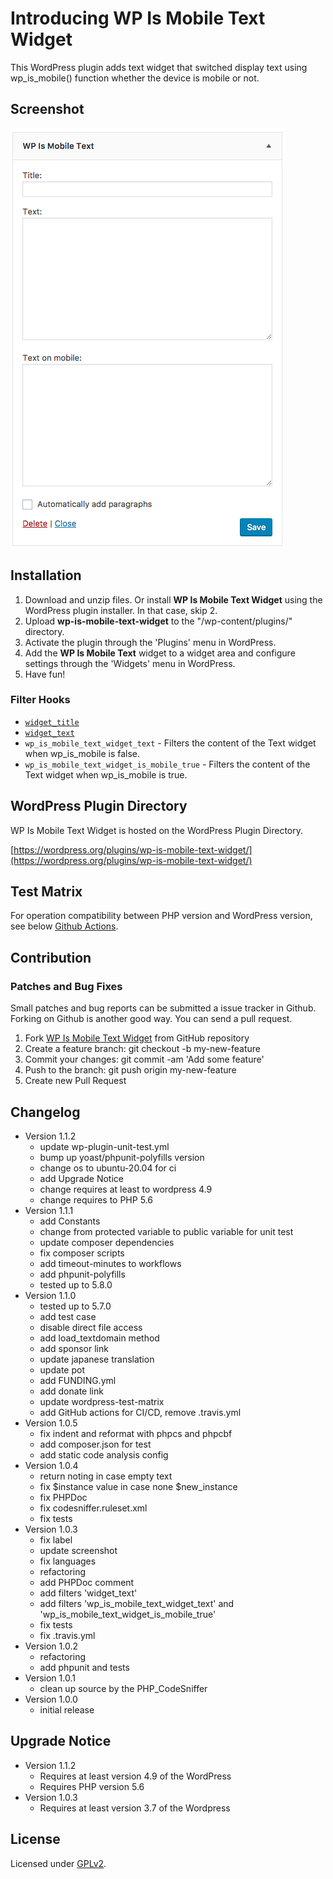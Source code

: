# Introducing WP Is Mobile Text Widget

This WordPress plugin adds text widget that switched display text using wp_is_mobile() function whether the device is mobile or not.

## Screenshot

<img src="screenshot-1.png">

## Installation

1. Download and unzip files. Or install **WP Is Mobile Text Widget** using the WordPress plugin installer. In that case, skip 2.
2. Upload **wp-is-mobile-text-widget** to the "/wp-content/plugins/" directory.
3. Activate the plugin through the 'Plugins' menu in WordPress.
4. Add the **WP Is Mobile Text** widget to a widget area and configure settings through the 'Widgets' menu in WordPress.
5. Have fun!

### Filter Hooks

* [`widget_title`](https://developer.wordpress.org/reference/hooks/widget_title/)
* [`widget_text`](https://developer.wordpress.org/reference/hooks/widget_text/)
* `wp_is_mobile_text_widget_text` - Filters the content of the Text widget when wp_is_mobile is false.
* `wp_is_mobile_text_widget_is_mobile_true` - Filters the content of the Text widget when wp_is_mobile is true.

## WordPress Plugin Directory

WP Is Mobile Text Widget is hosted on the WordPress Plugin Directory.

[https://wordpress.org/plugins/wp-is-mobile-text-widget/](https://wordpress.org/plugins/wp-is-mobile-text-widget/)

## Test Matrix

For operation compatibility between PHP version and WordPress version, see below [Github Actions](https://github.com/thingsym/wp-is-mobile-text-widget/actions).

## Contribution

### Patches and Bug Fixes

Small patches and bug reports can be submitted a issue tracker in Github. Forking on Github is another good way. You can send a pull request.

1. Fork [WP Is Mobile Text Widget](https://github.com/thingsym/wp-is-mobile-text-widget) from GitHub repository
2. Create a feature branch: git checkout -b my-new-feature
3. Commit your changes: git commit -am 'Add some feature'
4. Push to the branch: git push origin my-new-feature
5. Create new Pull Request

## Changelog

* Version 1.1.2
	* update wp-plugin-unit-test.yml
	* bump up yoast/phpunit-polyfills version
	* change os to ubuntu-20.04 for ci
	* add Upgrade Notice
	* change requires at least to wordpress 4.9
	* change requires to PHP 5.6
* Version 1.1.1
	* add Constants
	* change from protected variable to public variable for unit test
	* update composer dependencies
	* fix composer scripts
	* add timeout-minutes to workflows
	* add phpunit-polyfills
	* tested up to 5.8.0
* Version 1.1.0
	* tested up to 5.7.0
	* add test case
	* disable direct file access
	* add load_textdomain method
	* add sponsor link
	* update japanese translation
	* update pot
	* add FUNDING.yml
	* add donate link
	* update wordpress-test-matrix
	* add GitHub actions for CI/CD, remove .travis.yml
* Version 1.0.5
	* fix indent and reformat with phpcs and phpcbf
	* add composer.json for test
	* add static code analysis config
* Version 1.0.4
	* return noting in case empty text
	* fix $instance value in case none $new_instance
	* fix PHPDoc
	* fix codesniffer.ruleset.xml
	* fix tests
* Version 1.0.3
	* fix label
	* update screenshot
	* fix languages
	* refactoring
	* add PHPDoc comment
	* add filters 'widget_text'
	* add filters 'wp_is_mobile_text_widget_text' and 'wp_is_mobile_text_widget_is_mobile_true'
	* fix tests
	* fix .travis.yml
* Version 1.0.2
	* refactoring
	* add phpunit and tests
* Version 1.0.1
	* clean up source by the PHP_CodeSniffer
* Version 1.0.0
	* initial release

## Upgrade Notice

* Version 1.1.2
	* Requires at least version 4.9 of the WordPress
	* Requires PHP version 5.6
* Version 1.0.3
	* Requires at least version 3.7 of the Wordpress

## License

Licensed under [GPLv2](https://www.gnu.org/licenses/gpl-2.0.html).
